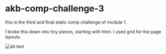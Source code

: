 # akb-comp-challenge-3

this is the third and final static comp challenge of module 1.

I broke this down into tiny pieces, starting with html. I used grid for the page layouts.

![alt text](https://dribbble.com/shots/1315388-Dashboard-Web-App-Product-UI-Design-Job-Summary/attachments/184703 "Third comp")
